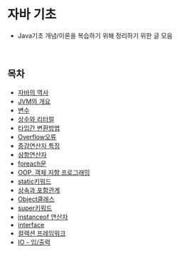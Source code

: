 # 자바 기초
* Java기초 개념/이론을 복습하기 위해 정리하기 위한 글 모음
<br>

## 목차
* [자바의 역사](https://github.com/keonmon/TIL/blob/main/Java/Basic/history.md)
* [JVM의 개요](https://github.com/keonmon/TIL/blob/main/Java/Basic/JVM.md)    
* [변수](https://github.com/keonmon/TIL/blob/main/Java/Basic/variable.md)   
* [상수와 리터럴](https://github.com/keonmon/TIL/blob/main/Java/Basic/constant_literal.md)   
* [타입간 변환방법](https://github.com/keonmon/TIL/blob/main/Java/Basic/TypeConversion.md)
* [Overflow오류](https://github.com/keonmon/TIL/blob/main/Java/Basic/overflow.md)
* [증감연산자 특징](https://github.com/keonmon/TIL/blob/main/Java/Basic/In_DecrementOperator.md)
* [삼항연산자](https://github.com/keonmon/TIL/blob/main/Java/Basic/conditionalOperator.md)
* [foreach문](https://github.com/keonmon/TIL/blob/main/Java/Basic/foreach.md)
* [OOP, 객체 지향 프로그래밍](https://github.com/keonmon/TIL/blob/main/Java/Basic/OOP.md)
* [static키워드](https://github.com/keonmon/TIL/blob/main/Java/Basic/static.md)
* [상속과 포함관계](https://github.com/keonmon/TIL/blob/main/Java/Basic/InheritanceAndComposite.md)
* [Object클래스](https://github.com/keonmon/TIL/blob/main/Java/Basic/Object.md)
* [super키워드](https://github.com/keonmon/TIL/blob/main/Java/Basic/super.md)
* [instanceof 연산자](https://github.com/keonmon/TIL/blob/main/Java/Basic/instanceof.md)
* [interface](https://github.com/keonmon/TIL/blob/main/Java/Basic/interface.md)
* [컬렉션 프레임워크](https://github.com/keonmon/TIL/blob/main/Java/Basic/CollectionFramework.md)
* [IO - 입/출력](https://github.com/keonmon/TIL/blob/main/Java/Basic/IO.md)

